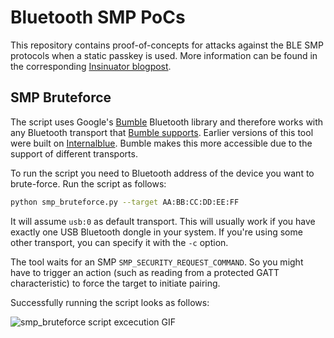 # Bluetooth SMP PoCs

This repository contains proof-of-concepts for attacks against the BLE SMP protocols when a static
passkey is used. More information can be found in the corresponding [Insinuator blogpost](https://web.archive.org/web/20250816205228/https://insinuator.net/2021/10/change-your-ble-passkey-like-you-change-your-underwear/).

## SMP Bruteforce

The script uses Google's [Bumble](https://google.github.io/bumble/) Bluetooth library and therefore works with any Bluetooth transport that [Bumble supports](https://google.github.io/bumble/transports/index.html). Earlier versions of this tool were built on [Internalblue](https://github.com/seemoo-lab/internalblue). Bumble makes this more accessible due to the support of different transports.

To run the script you need to Bluetooth address of the device you want to brute-force. Run the
script as follows:

```bash
python smp_bruteforce.py --target AA:BB:CC:DD:EE:FF
```

It will assume `usb:0` as default transport. This will usually work if you have exactly one USB Bluetooth dongle in your system.
If you're using some other transport, you can specify it with the `-c` option.

The tool waits for an SMP `SMP_SECURITY_REQUEST_COMMAND`. So you might have to trigger an action (such as reading from a protected GATT characteristic) to force the target to initiate pairing.

Successfully running the script looks as follows:

![smp_bruteforce script excecution GIF](assets/smp_bruteforce.gif)
